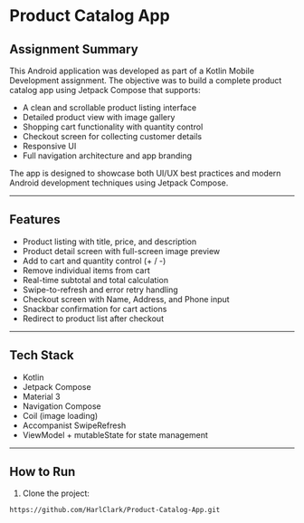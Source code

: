# Product Catalog App

## Assignment Summary

This Android application was developed as part of a Kotlin Mobile Development assignment. The objective was to build a complete product catalog app using Jetpack Compose that supports:

- A clean and scrollable product listing interface
- Detailed product view with image gallery
- Shopping cart functionality with quantity control
- Checkout screen for collecting customer details
- Responsive UI
- Full navigation architecture and app branding

The app is designed to showcase both UI/UX best practices and modern Android development techniques using Jetpack Compose.

---

## Features

- Product listing with title, price, and description
- Product detail screen with full-screen image preview
- Add to cart and quantity control (+ / -)
- Remove individual items from cart
- Real-time subtotal and total calculation
- Swipe-to-refresh and error retry handling
- Checkout screen with Name, Address, and Phone input
- Snackbar confirmation for cart actions
- Redirect to product list after checkout


---

## Tech Stack

- Kotlin
- Jetpack Compose
- Material 3
- Navigation Compose
- Coil (image loading)
- Accompanist SwipeRefresh
- ViewModel + mutableState for state management

---

## How to Run

1. Clone the project:
```bash
https://github.com/HarlClark/Product-Catalog-App.git
